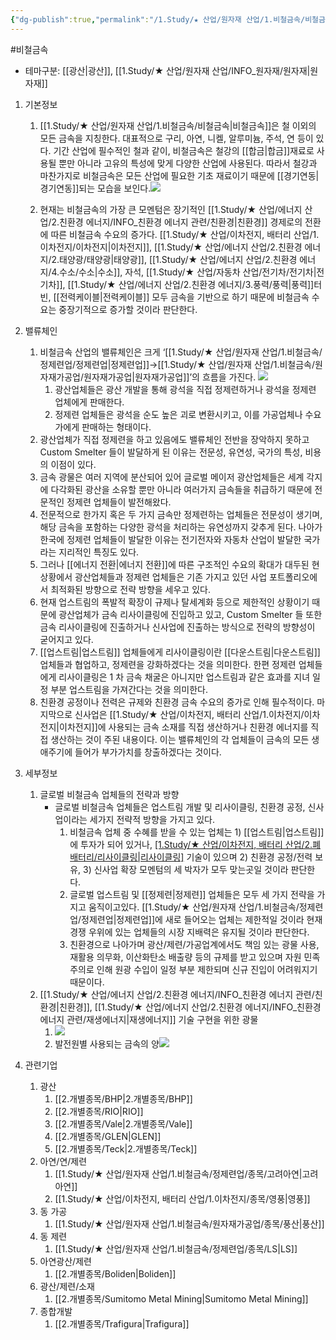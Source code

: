 ```yaml
---
{"dg-publish":true,"permalink":"/1.Study/★ 산업/원자재 산업/1.비철금속/비철금속/","created":"2024-11-20T21:02:28.593+09:00","updated":"2025-06-26T13:21:40.084+09:00"}
---
```


#비철금속 


- 테마구분: [[광산\|광산]], [[1.Study/★ 산업/원자재 산업/INFO_원자재/원자재\|원자재]]

1. 기본정보
	1. [[1.Study/★ 산업/원자재 산업/1.비철금속/비철금속\|비철금속]]은 철 이외의 모든 금속을 지칭한다. 대표적으로 구리, 아연, 니켈, 알루미늄, 주석, 연 등이 있다. 기간 산업에 필수적인 철과 같이, 비철금속은 철강의 [[합금\|합금]]재료로 사용될 뿐만 아니라 고유의 특성에 맞게 다양한 산업에 사용된다. 따라서 철강과 마찬가지로 비철금속은 모든 산업에 필요한 기초 재료이기 때문에 [[경기연동\|경기연동]]되는 모습을 보인다.![](https://i.imgur.com/IS0kTI0.png)

	2. 현재는 비철금속의 가장 큰 모멘텀은 장기적인 [[1.Study/★ 산업/에너지 산업/2.친환경 에너지/INFO_친환경 에너지 관련/친환경\|친환경]] 경제로의 전환에 따른 비철금속 수요의 증가다. [[1.Study/★ 산업/이차전지, 배터리 산업/1.이차전지/이차전지\|이차전지]], [[1.Study/★ 산업/에너지 산업/2.친환경 에너지/2.태양광/태양광\|태양광]], [[1.Study/★ 산업/에너지 산업/2.친환경 에너지/4.수소/수소\|수소]], 자석, [[1.Study/★ 산업/자동차 산업/전기차/전기차\|전기차]], [[1.Study/★ 산업/에너지 산업/2.친환경 에너지/3.풍력/풍력\|풍력]]터빈, [[전력케이블\|전력케이블]] 모두 금속을 기반으로 하기 때문에 비철금속 수요는 중장기적으로 증가할 것이라 판단한다.

2. 밸류체인
	1. 비철금속 산업의 밸류체인은 크게 ‘[[1.Study/★ 산업/원자재 산업/1.비철금속/정제련업/정제련업\|정제련업]]→[[1.Study/★ 산업/원자재 산업/1.비철금속/원자재가공업/원자재가공업\|원자재가공업]]’의 흐름을 가진다. ![](https://i.imgur.com/3SdUMUH.png)
		1. 광산업체들은 광산 개발을 통해 광석을 직접 정제련하거나 광석을 정제련 업체에게 판매한다. 
		2. 정제련 업체들은 광석을 순도 높은 괴로 변환시키고, 이를 가공업체나 수요가에게 판매하는 형태이다.
	2. 광산업체가 직접 정제련을 하고 있음에도 밸류체인 전반을 장악하지 못하고 Custom Smelter 들이 발달하게 된 이유는 전문성, 유연성, 국가의 특성, 비용의 이점이 있다. 
	3. 금속 광물은 여러 지역에 분산되어 있어 글로벌 메이저 광산업체들은 세계 각지에 다각화된 광산을 소유할 뿐만 아니라 여러가지 금속들을 취급하기 때문에 전문적인 정제련 업체들이 발전해왔다. 
	4. 전문적으로 한가지 혹은 두 가지 금속만 정제련하는 업체들은 전문성이 생기며, 해당 금속을 포함하는 다양한 광석을 처리하는 유연성까지 갖추게 된다. 나아가 한국에 정제련 업체들이 발달한 이유는 전기전자와 자동차 산업이 발달한 국가라는 지리적인 특징도 있다.
	5. 그러나 [[에너지 전환\|에너지 전환]]에 따른 구조적인 수요의 확대가 대두된 현 상황에서 광산업체들과 정제련 업체들은 기존 가지고 있던 사업 포트폴리오에서 최적화된 방향으로 전략 방향을 세우고 있다. 
	6. 현재 업스트림의 폭발적 확장이 규제나 탈세계화 등으로 제한적인 상황이기 때문에 광산업체가 금속 리사이클링에 진입하고 있고, Custom Smelter 들 또한 금속 리사이클링에 진출하거나 신사업에 진출하는 방식으로 전략의 방향성이 굳어지고 있다.
	7. [[업스트림\|업스트림]] 업체들에게 리사이클링이란 [[다운스트림\|다운스트림]] 업체들과 협업하고, 정제련을 강화하겠다는 것을 의미한다. 한편 정제련 업체들에게 리사이클링은 1 차 금속 채굴은 아니지만 업스트림과 같은 효과를 지녀 일정 부분 업스트림을 가져간다는 것을 의미한다. 
	8. 친환경 공정이나 전력은 규제와 친환경 금속 수요의 증가로 인해 필수적이다. 마지막으로 신사업은 [[1.Study/★ 산업/이차전지, 배터리 산업/1.이차전지/이차전지\|이차전지]]에 사용되는 금속 소재를 직접 생산하거나 친환경 에너지를 직접 생산하는 것이 주된 내용이다. 이는 밸류체인의 각 업체들이 금속의 모든 생애주기에 들어가 부가가치를 창출하겠다는 것이다.


3. 세부정보
	1. 글로벌 비철금속 업체들의 전략과 방향 
		* 글로벌 비철금속 업체들은 업스트림 개발 및 리사이클링, 친환경 공정, 신사업이라는 세가지 전략적 방향을 가지고 있다.
			1. 비철금속 업체 중 수혜를 받을 수 있는 업체는 1) [[업스트림\|업스트림]]에 투자가 되어 있거나, [[1.Study/★ 산업/이차전지, 배터리 산업/2.폐배터리/리사이클링\|리사이클링]](도시광산) 기술이 있으며 2) 친환경 공정/전력 보유, 3) 신사업 확장 모멘텀의 세 박자가 모두 맞는곳일 것이라 판단한다. 
			2. 글로벌 업스트림 및 [[정제련\|정제련]] 업체들은 모두 세 가지 전략을 가지고 움직이고있다. [[1.Study/★ 산업/원자재 산업/1.비철금속/정제련업/정제련업\|정제련업]]에 새로 들어오는 업체는 제한적일 것이라 현재 경쟁 우위에 있는 업체들의 시장 지배력은 유지될 것이라 판단한다. 
			3.  친환경으로 나아가며 광산/제련/가공업계에서도 책임 있는 광물 사용, 재활용 의무화, 이산화탄소 배출량 등의 규제를 받고 있으며 자원 민족주의로 인해 원광 수입이 일정 부분 제한되며 신규 진입이 어려워지기 때문이다.
	2. [[1.Study/★ 산업/에너지 산업/2.친환경 에너지/INFO_친환경 에너지 관련/친환경\|친환경]], [[1.Study/★ 산업/에너지 산업/2.친환경 에너지/INFO_친환경 에너지 관련/재생에너지\|재생에너지]] 기술 구현을 위한 광물
		1. ![](https://i.imgur.com/vXQPAhQ.png)
		2. 발전원별 사용되는 금속의 양![](https://i.imgur.com/aa35SDy.png)


4. 관련기업
	1. 광산
		1. [[2.개별종목/BHP\|2.개별종목/BHP]]
		2. [[2.개별종목/RIO\|RIO]]
		3. [[2.개별종목/Vale\|2.개별종목/Vale]]
		4. [[2.개별종목/GLEN\|GLEN]]
		5. [[2.개별종목/Teck\|2.개별종목/Teck]]
	2. 아연/연/제련
		1. [[1.Study/★ 산업/원자재 산업/1.비철금속/정제련업/종목/고려아연\|고려아연]]
		2. [[1.Study/★ 산업/이차전지, 배터리 산업/1.이차전지/종목/영풍\|영풍]]
	3. 동 가공
		1. [[1.Study/★ 산업/원자재 산업/1.비철금속/원자재가공업/종목/풍산\|풍산]]
	4. 동 제련
		1. [[1.Study/★ 산업/원자재 산업/1.비철금속/정제련업/종목/LS\|LS]]
	5. 아연광산/제련
		1. [[2.개별종목/Boliden\|Boliden]]
	6. 광산/제련/소재
		1. [[2.개별종목/Sumitomo Metal Mining\|Sumitomo Metal Mining]]
	7. 종합개발
		1. [[2.개별종목/Trafigura\|Trafigura]]

